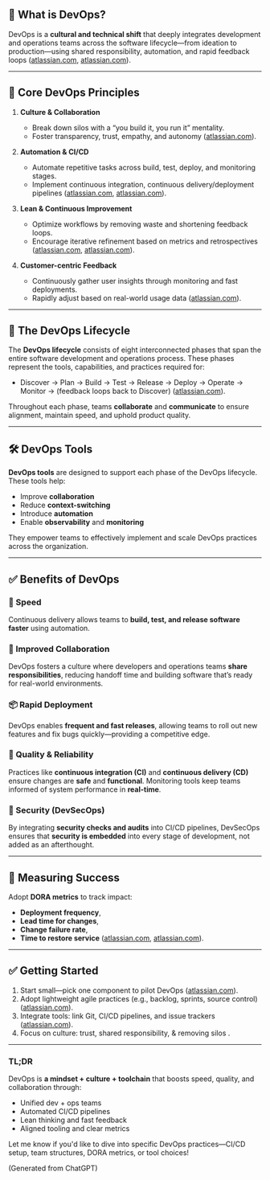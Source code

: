## 🔧 What is DevOps?

DevOps is a **cultural and technical shift** that deeply integrates development and operations teams across the software lifecycle—from ideation to production—using shared responsibility, automation, and rapid feedback loops ([atlassian.com][1], [atlassian.com][2]).

---

## 🧩 Core DevOps Principles

1. **Culture & Collaboration**

   * Break down silos with a “you build it, you run it” mentality.
   * Foster transparency, trust, empathy, and autonomy ([atlassian.com][3]).

2. **Automation & CI/CD**

   * Automate repetitive tasks across build, test, deploy, and monitoring stages.
   * Implement continuous integration, continuous delivery/deployment pipelines ([atlassian.com][4], [atlassian.com][5]).

3. **Lean & Continuous Improvement**

   * Optimize workflows by removing waste and shortening feedback loops.
   * Encourage iterative refinement based on metrics and retrospectives ([atlassian.com][6], [atlassian.com][2]).

4. **Customer-centric Feedback**

   * Continuously gather user insights through monitoring and fast deployments.
   * Rapidly adjust based on real-world usage data ([atlassian.com][7]).

---

## 🔄 The DevOps Lifecycle

The **DevOps lifecycle** consists of eight interconnected phases that span the entire software development and operations process. These phases represent the tools, capabilities, and practices required for:

* Discover → Plan → Build → Test → Release → Deploy → Operate → Monitor → (feedback loops back to Discover) ([atlassian.com][8]).

Throughout each phase, teams **collaborate** and **communicate** to ensure alignment, maintain speed, and uphold product quality.

---

## 🛠 DevOps Tools

**DevOps tools** are designed to support each phase of the DevOps lifecycle. These tools help:

* Improve **collaboration**
* Reduce **context-switching**
* Introduce **automation**
* Enable **observability** and **monitoring**

They empower teams to effectively implement and scale DevOps practices across the organization.

---

## ✅ Benefits of DevOps

### 🚀 Speed

Continuous delivery allows teams to **build, test, and release software faster** using automation.

### 🤝 Improved Collaboration

DevOps fosters a culture where developers and operations teams **share responsibilities**, reducing handoff time and building software that’s ready for real-world environments.

### 📦 Rapid Deployment

DevOps enables **frequent and fast releases**, allowing teams to roll out new features and fix bugs quickly—providing a competitive edge.

### 🧪 Quality & Reliability

Practices like **continuous integration (CI)** and **continuous delivery (CD)** ensure changes are **safe** and **functional**. Monitoring tools keep teams informed of system performance in **real-time**.

### 🔐 Security (DevSecOps)

By integrating **security checks and audits** into CI/CD pipelines, DevSecOps ensures that **security is embedded** into every stage of development, not added as an afterthought.

---

## 📏 Measuring Success

Adopt **DORA metrics** to track impact:

* **Deployment frequency**,
* **Lead time for changes**,
* **Change failure rate**,
* **Time to restore service** ([atlassian.com][10], [atlassian.com][11]).

---

## ✅ Getting Started

1. Start small—pick one component to pilot DevOps ([atlassian.com][2]).
2. Adopt lightweight agile practices (e.g., backlog, sprints, source control) ([atlassian.com][2]).
3. Integrate tools: link Git, CI/CD pipelines, and issue trackers ([atlassian.com][2]).
4. Focus on culture: trust, shared responsibility, & removing silos .

---

### TL;DR

DevOps is **a mindset + culture + toolchain** that boosts speed, quality, and collaboration through:

* Unified dev + ops teams
* Automated CI/CD pipelines
* Lean thinking and fast feedback
* Aligned tooling and clear metrics

Let me know if you'd like to dive into specific DevOps practices—CI/CD setup, team structures, DORA metrics, or tool choices!

[1]: https://www.atlassian.com/devops?utm_source=chatgpt.com "What is DevOps? | Atlassian"
[2]: https://www.atlassian.com/devops/what-is-devops/how-to-start-devops?utm_source=chatgpt.com "How to start DevOps - Atlassian"
[3]: https://www.atlassian.com/devops/what-is-devops/devops-culture?utm_source=chatgpt.com "DevOps Culture - Atlassian"
[4]: https://www.atlassian.com/devops/devops-tools/choose-devops-tools?utm_source=chatgpt.com "DevOps Toolchain: Key Considerations - Atlassian"
[5]: https://www.atlassian.com/devops/devops-tools/devops-pipeline?utm_source=chatgpt.com "DevOps Pipeline - Atlassian"
[6]: https://www.atlassian.com/agile/project-management/lean-principles?utm_source=chatgpt.com "Lean Principles: Advancing DevOps Efficiency - Atlassian"
[7]: https://www.atlassian.com/devops/what-is-devops?utm_source=chatgpt.com "DevOps Principles - Atlassian"
[8]: https://www.atlassian.com/devops/devops-tools?utm_source=chatgpt.com "DevOps Tools for Each Phase of the DevOps Lifecycle - Atlassian"
[10]: https://www.atlassian.com/devops/what-is-devops/devops-engineer?utm_source=chatgpt.com "What is a DevOps Engineer? - Atlassian"
[11]: https://www.atlassian.com/devops/frameworks?utm_source=chatgpt.com "DevOps Frameworks: A Complete Guide - Atlassian"

(Generated from ChatGPT)